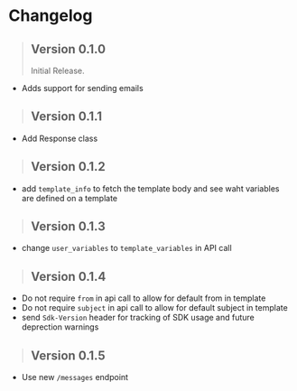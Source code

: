 # Changelog

> ## Version 0.1.0
> Initial Release.

* Adds support for sending emails

> ## Version 0.1.1

* Add Response class

> ## Version 0.1.2

* add `template_info` to fetch the template body and see waht variables are defined on a template

> ## Version 0.1.3

* change `user_variables` to `template_variables` in API call

> ## Version 0.1.4

* Do not require `from` in api call to allow for default from in template
* Do not require `subject` in api call to allow for default subject in template
* send `Sdk-Version` header for tracking of SDK usage and future deprection warnings

> ## Version 0.1.5

* Use new `/messages` endpoint